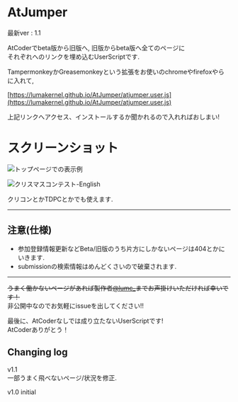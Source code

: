 # AtJumper
最新ver : 1.1

AtCoderでbeta版から旧版へ, 旧版からbeta版へ全てのページに  
それぞれへのリンクを埋め込むUserScriptです.

TampermonkeyかGreasemonkeyという拡張をお使いのchromeやfirefoxやらに入れて,

[https://lumakernel.github.io/AtJumper/atjumper.user.js](https://lumakernel.github.io/AtJumper/atjumper.user.js)

上記リンクへアクセス、インストールするか聞かれるので入れればおしまい!

# スクリーンショット

![トップページでの表示例](https://lumakernel.github.io/AtJumper/img/screen1.png "トップページでの表示例")

![クリスマスコンテスト-English](https://lumakernel.github.io/AtJumper/img/screen2.png "クリスマスコンテスト-English")

クリコンとかTDPCとかでも使えます.

---

## 注意(仕様)

* 参加登録情報更新などBeta/旧版のうち片方にしかないページは404とかにいきます.  
* submissionの検索情報はめんどくさいので破棄されます.

---

~~うまく働かないページがあれば製作者[@lumc\_](https://twitter.com/lumc_)までお声掛けいただければ幸いです！~~  
非公開中なのでお気軽にissueを出してください!!

最後に、AtCoderなしでは成り立たないUserScriptです!  
AtCoderありがとう！

## Changing log

v1.1  
一部うまく飛べないページ/状況を修正.

v1.0
initial

